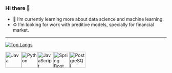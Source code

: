 ### Hi there 👋

<!--
**tassandro/tassandro** is a ✨ _special_ ✨ repository because its `README.md` (this file) appears on your GitHub profile.

Here are some ideas to get you started:
-->

- 🌱 I’m currently learning more about data science and machine learning.
- ⚙️ I’m looking for work with preditive models, specially for financial market.

---


[![Top Langs](https://github-readme-stats.vercel.app/api/top-langs/?username=tassandro&layout=compact&langs_count=10&theme=radical)](https://github.com/anuraghazra/github-readme-stats)

<div style="display: flex; flex-wrap: wrap;">
  <img src="https://cdn.jsdelivr.net/gh/devicons/devicon/icons/java/java-original.svg" width="50" height="50" alt="Java"/>
  <img src="https://cdn.jsdelivr.net/gh/devicons/devicon/icons/python/python-original.svg" width="50" height="50" alt="Python"/>
  <img src="https://cdn.jsdelivr.net/gh/devicons/devicon/icons/javascript/javascript-original.svg" width="50" height="50" alt="JavaScript"/>
  <img src="https://cdn.jsdelivr.net/gh/devicons/devicon/icons/spring/spring-original.svg" width="50" height="50" alt="Spring Boot"/>
  <img src="https://cdn.jsdelivr.net/gh/devicons/devicon/icons/postgresql/postgresql-original.svg" width="50" height="50" alt="PostgreSQL"/>
</div>




